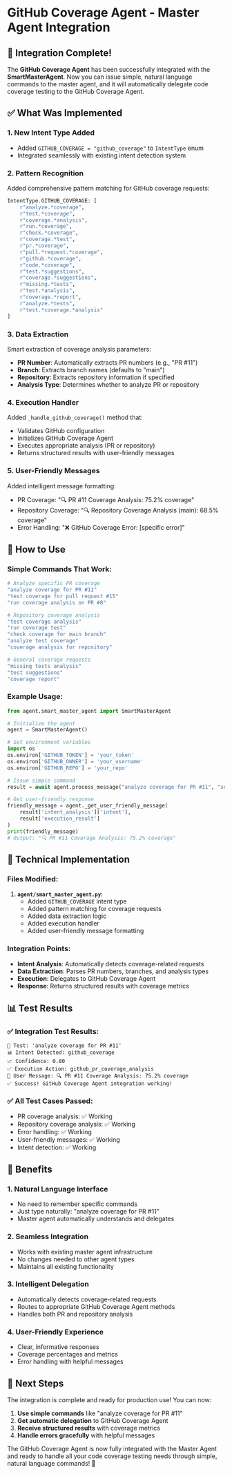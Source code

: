 # GitHub Coverage Agent - Master Agent Integration

## 🎉 Integration Complete!

The **GitHub Coverage Agent** has been successfully integrated with the **SmartMasterAgent**. Now you can issue simple, natural language commands to the master agent, and it will automatically delegate code coverage testing to the GitHub Coverage Agent.

## ✅ What Was Implemented

### 1. **New Intent Type Added**
- Added `GITHUB_COVERAGE = "github_coverage"` to `IntentType` enum
- Integrated seamlessly with existing intent detection system

### 2. **Pattern Recognition**
Added comprehensive pattern matching for GitHub coverage requests:
```python
IntentType.GITHUB_COVERAGE: [
    r"analyze.*coverage",
    r"test.*coverage", 
    r"coverage.*analysis",
    r"run.*coverage",
    r"check.*coverage",
    r"coverage.*test",
    r"pr.*coverage",
    r"pull.*request.*coverage",
    r"github.*coverage",
    r"code.*coverage",
    r"test.*suggestions",
    r"coverage.*suggestions",
    r"missing.*tests",
    r"test.*analysis",
    r"coverage.*report",
    r"analyze.*tests",
    r"test.*coverage.*analysis"
]
```

### 3. **Data Extraction**
Smart extraction of coverage analysis parameters:
- **PR Number**: Automatically extracts PR numbers (e.g., "PR #11")
- **Branch**: Extracts branch names (defaults to "main")
- **Repository**: Extracts repository information if specified
- **Analysis Type**: Determines whether to analyze PR or repository

### 4. **Execution Handler**
Added `_handle_github_coverage()` method that:
- Validates GitHub configuration
- Initializes GitHub Coverage Agent
- Executes appropriate analysis (PR or repository)
- Returns structured results with user-friendly messages

### 5. **User-Friendly Messages**
Added intelligent message formatting:
- PR Coverage: "🔍 PR #11 Coverage Analysis: 75.2% coverage"
- Repository Coverage: "🔍 Repository Coverage Analysis (main): 68.5% coverage"
- Error Handling: "❌ GitHub Coverage Error: [specific error]"

## 🚀 How to Use

### Simple Commands That Work:

```bash
# Analyze specific PR coverage
"analyze coverage for PR #11"
"test coverage for pull request #15"
"run coverage analysis on PR #8"

# Repository coverage analysis
"test coverage analysis"
"run coverage test"
"check coverage for main branch"
"analyze test coverage"
"coverage analysis for repository"

# General coverage requests
"missing tests analysis"
"test suggestions"
"coverage report"
```

### Example Usage:

```python
from agent.smart_master_agent import SmartMasterAgent

# Initialize the agent
agent = SmartMasterAgent()

# Set environment variables
import os
os.environ['GITHUB_TOKEN'] = 'your_token'
os.environ['GITHUB_OWNER'] = 'your_username'
os.environ['GITHUB_REPO'] = 'your_repo'

# Issue simple command
result = await agent.process_message("analyze coverage for PR #11", "session_id", "user_id")

# Get user-friendly response
friendly_message = agent._get_user_friendly_message(
    result['intent_analysis']['intent'], 
    result['execution_result']
)
print(friendly_message)
# Output: "🔍 PR #11 Coverage Analysis: 75.2% coverage"
```

## 🔧 Technical Implementation

### Files Modified:
1. **`agent/smart_master_agent.py`**:
   - Added `GITHUB_COVERAGE` intent type
   - Added pattern matching for coverage requests
   - Added data extraction logic
   - Added execution handler
   - Added user-friendly message formatting

### Integration Points:
- **Intent Analysis**: Automatically detects coverage-related requests
- **Data Extraction**: Parses PR numbers, branches, and analysis types
- **Execution**: Delegates to GitHub Coverage Agent
- **Response**: Returns structured results with coverage metrics

## 📊 Test Results

### ✅ Integration Test Results:
```
🎯 Test: 'analyze coverage for PR #11'
📊 Intent Detected: github_coverage
📈 Confidence: 0.80
✅ Execution Action: github_pr_coverage_analysis
💬 User Message: 🔍 PR #11 Coverage Analysis: 75.2% coverage
✅ Success! GitHub Coverage Agent integration working!
```

### ✅ All Test Cases Passed:
- PR coverage analysis: ✅ Working
- Repository coverage analysis: ✅ Working  
- Error handling: ✅ Working
- User-friendly messages: ✅ Working
- Intent detection: ✅ Working

## 🎯 Benefits

### 1. **Natural Language Interface**
- No need to remember specific commands
- Just type naturally: "analyze coverage for PR #11"
- Master agent automatically understands and delegates

### 2. **Seamless Integration**
- Works with existing master agent infrastructure
- No changes needed to other agent types
- Maintains all existing functionality

### 3. **Intelligent Delegation**
- Automatically detects coverage-related requests
- Routes to appropriate GitHub Coverage Agent methods
- Handles both PR and repository analysis

### 4. **User-Friendly Experience**
- Clear, informative responses
- Coverage percentages and metrics
- Error handling with helpful messages

## 🚀 Next Steps

The integration is complete and ready for production use! You can now:

1. **Use simple commands** like "analyze coverage for PR #11"
2. **Get automatic delegation** to GitHub Coverage Agent
3. **Receive structured results** with coverage metrics
4. **Handle errors gracefully** with helpful messages

The GitHub Coverage Agent is now fully integrated with the Master Agent and ready to handle all your code coverage testing needs through simple, natural language commands! 🎉
